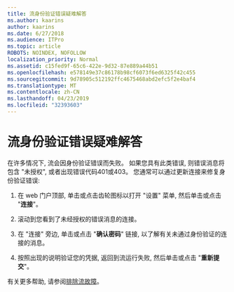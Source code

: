 ```yaml
---
title: 流身份验证错误疑难解答
ms.author: kaarins
author: kaarins
ms.date: 6/27/2018
ms.audience: ITPro
ms.topic: article
ROBOTS: NOINDEX, NOFOLLOW
localization_priority: Normal
ms.assetid: c15fed9f-65c6-422e-9d32-87e889a44b51
ms.openlocfilehash: e578149e37c86178b98cf6073f6ed6325f42c455
ms.sourcegitcommit: 9d78905c512192ffc4675468abd2efc5f2e4baf4
ms.translationtype: MT
ms.contentlocale: zh-CN
ms.lasthandoff: 04/23/2019
ms.locfileid: "32393603"
---
```

# <a name="troubleshoot-flow-authentication-errors"></a>流身份验证错误疑难解答

在许多情况下, 流会因身份验证错误而失败。 如果您具有此类错误, 则错误消息将包含 "未授权", 或者出现错误代码401或403。 您通常可以通过更新连接来修复身份验证错误:
  
1. 在 web 门户顶部, 单击或点击齿轮图标以打开 "设置" 菜单, 然后单击或点击 "**连接**"。
    
2. 滚动到您看到了未经授权的错误消息的连接。
    
3. 在 "连接" 旁边, 单击或点击 "**确认密码**" 链接, 以了解有关未通过身份验证的连接的消息。 
    
4. 按照出现的说明验证您的凭据, 返回到流运行失败, 然后单击或点击 "**重新提交**"。
    
有关更多帮助, 请参阅[排除流故障](https://go.microsoft.com/fwlink/?linkid=872110)。
  


